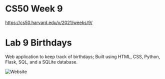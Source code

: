 # CS50 Week 9

https://cs50.harvard.edu/x/2021/weeks/9/

# Lab 9 Birthdays

Web application to keep track of birthdays; Built using HTML, CSS, Python, Flask, SQL, and a SQLite database.

![Website](https://user-images.githubusercontent.com/69617120/135736846-b7b6067d-50be-40d4-928e-d5ea58046055.PNG)

